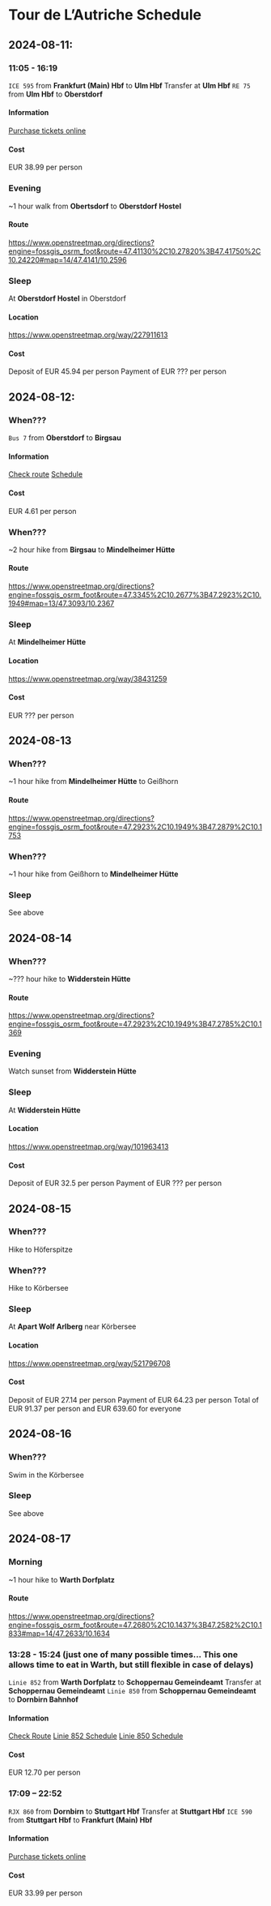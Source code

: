 # Tour de L’Autriche Schedule


## 2024-08-11:

### 11:05 - 16:19
`ICE 595` from **Frankfurt (Main) Hbf** to **Ulm Hbf**
Transfer at **Ulm Hbf**
`RE 75` from **Ulm Hbf** to **Oberstdorf**
#### Information
[Purchase tickets online](https://int.bahn.de/en/buchung/start?vbid=8926112d-fd3e-462a-9497-fa3aeb4dc072)
#### Cost
EUR&nbsp;38.99 per person

### Evening
~1&nbsp;hour walk from **Obertsdorf** to **Oberstdorf Hostel**
#### Route
https://www.openstreetmap.org/directions?engine=fossgis_osrm_foot&route=47.41130%2C10.27820%3B47.41750%2C10.24220#map=14/47.4141/10.2596

### Sleep
At **Oberstdorf Hostel** in Oberstdorf
#### Location
https://www.openstreetmap.org/way/227911613
#### Cost
Deposit of EUR&nbsp;45.94 per person
Payment of EUR&nbsp;??? per person


## 2024-08-12:

### When???
`Bus 7` from **Oberstdorf** to **Birgsau**
#### Information
[Check route](https://www.mona-allgaeu.de/)
[Schedule](https://www.mona-allgaeu.de/fileadmin/user_upload/Gemeinde-Fahrplaene/MOA_PF-Oberstdorf.pdf)
#### Cost
EUR&nbsp;4.61 per person

### When???
~2&nbsp;hour hike from **Birgsau** to **Mindelheimer Hütte**
#### Route
https://www.openstreetmap.org/directions?engine=fossgis_osrm_foot&route=47.3345%2C10.2677%3B47.2923%2C10.1949#map=13/47.3093/10.2367

### Sleep
At **Mindelheimer Hütte**
#### Location
https://www.openstreetmap.org/way/38431259
#### Cost
EUR&nbsp;??? per person


## 2024-08-13

### When???
~1&nbsp;hour hike from **Mindelheimer Hütte** to Geißhorn
#### Route
https://www.openstreetmap.org/directions?engine=fossgis_osrm_foot&route=47.2923%2C10.1949%3B47.2879%2C10.1753

### When???
~1&nbsp;hour hike from Geißhorn to **Mindelheimer Hütte**

### Sleep
See above


## 2024-08-14

### When???
~???&nbsp;hour hike to **Widderstein Hütte**
#### Route
https://www.openstreetmap.org/directions?engine=fossgis_osrm_foot&route=47.2923%2C10.1949%3B47.2785%2C10.1369

### Evening
Watch sunset from **Widderstein Hütte**

### Sleep
At **Widderstein Hütte**
#### Location
https://www.openstreetmap.org/way/101963413
#### Cost
Deposit of EUR&nbsp;32.5 per person
Payment of EUR&nbsp;??? per person


## 2024-08-15

### When???
Hike to Höferspitze

### When???
Hike to Körbersee

### Sleep
At **Apart Wolf Arlberg** near Körbersee
#### Location
https://www.openstreetmap.org/way/521796708
#### Cost
Deposit of EUR&nbsp;27.14 per person
Payment of EUR&nbsp;64.23 per person
Total of EUR&nbsp;91.37 per person and EUR&nbsp;639.60 for everyone


## 2024-08-16

### When???
Swim in the Körbersee

### Sleep
See above


## 2024-08-17

### Morning
~1&nbsp;hour hike to **Warth Dorfplatz**
#### Route
https://www.openstreetmap.org/directions?engine=fossgis_osrm_foot&route=47.2680%2C10.1437%3B47.2582%2C10.1833#map=14/47.2633/10.1634

### 13:28 - 15:24 (just one of many possible times... This one allows time to eat in Warth, but still flexible in case of delays)
`Linie 852` from **Warth Dorfplatz** to **Schoppernau Gemeindeamt**
Transfer at **Schoppernau Gemeindeamt**
`Linie 850` from **Schoppernau Gemeindeamt** to **Dornbirn Bahnhof**
#### Information
[Check Route](https://www.vmobil.at/routen)
[Linie 852 Schedule](https://www.vmobil.at/bus-bahn/das-vvv-liniennetz/linie-852)
[Linie 850 Schedule](https://www.vmobil.at/bus-bahn/das-vvv-liniennetz/linie-850)
#### Cost
EUR&nbsp;12.70 per person

### 17:09 – 22:52
`RJX 860` from **Dornbirn** to **Stuttgart Hbf**
Transfer at **Stuttgart Hbf**
`ICE 590` from **Stuttgart Hbf** to **Frankfurt (Main) Hbf**
#### Information
[Purchase tickets online](https://int.bahn.de/en/buchung/start?vbid=0dffde6e-e9c6-42ed-aaab-c548e92987a0)
#### Cost
EUR&nbsp;33.99 per person
